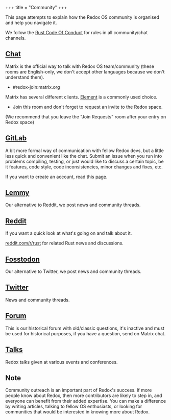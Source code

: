 +++
title = "Community"
+++

This page attempts to explain how the Redox OS community is organised and help you navigate it.

We follow the [Rust Code Of Conduct](https://www.rust-lang.org/policies/code-of-conduct) for rules in all community/chat channels.

## [Chat](https://matrix.to/#/#redox-join:matrix.org)

Matrix is the official way to talk with Redox OS team/community (these rooms are English-only, we don't accept other languages because we don't understand them).

- #redox-join:matrix.org

Matrix has several different clients. [Element](https://element.io/) is a commonly used choice.

- Join this room and don't forget to request an invite to the Redox space.

(We recommend that you leave the "Join Requests" room after your entry on Redox space)

## [GitLab](https://gitlab.redox-os.org/redox-os/redox)

A bit more formal way of communication with fellow Redox devs, but a little less quick and convenient like the chat. Submit an issue when you run into problems compiling, testing, or just would like to discuss a certain topic, be it features, code style, code inconsistencies, minor changes and fixes, etc.

If you want to create an account, read this [page](https://doc.redox-os.org/book/ch12-01-signing-in-to-gitlab.html).

## [Lemmy](https://lemmy.world/c/redox)

Our alternative to Reddit, we post news and community threads.

## [Reddit](https://www.reddit.com/r/Redox/)

If you want a quick look at what's going on and talk about it.

[reddit.com/r/rust](https://www.reddit.com/r/rust) for related Rust news and discussions.

## [Fosstodon](https://fosstodon.org/@redox)

Our alternative to Twitter, we post news and community threads.

## [Twitter](https://twitter.com/redox_os)

News and community threads.

## [Forum](https://discourse.redox-os.org/)

This is our historical forum with old/classic questions, it's inactive and must be used for historical purposes, if you have a question, send on Matrix chat.

## [Talks](/talks/)

Redox talks given at various events and conferences.

## Note

Community outreach is an important part of Redox's success. If more people know about Redox, then more contributors are likely to step in, and everyone can benefit from their added expertise. You can make a difference by writing articles, talking to fellow OS enthusiasts, or looking for communities that would be interested in knowing more about Redox.
